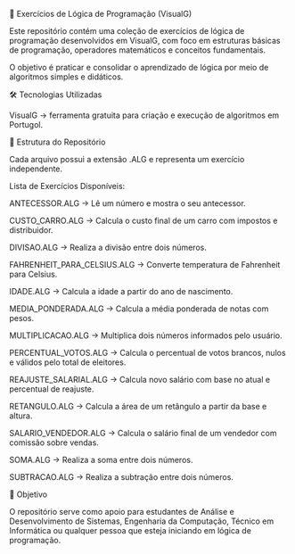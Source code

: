 📘 Exercícios de Lógica de Programação (VisualG)

Este repositório contém uma coleção de exercícios de lógica de programação desenvolvidos em VisualG, com foco em estruturas básicas de programação, operadores matemáticos e conceitos fundamentais.

O objetivo é praticar e consolidar o aprendizado de lógica por meio de algoritmos simples e didáticos.


🛠️ Tecnologias Utilizadas

VisualG
 → ferramenta gratuita para criação e execução de algoritmos em Portugol.
 

📂 Estrutura do Repositório

Cada arquivo possui a extensão .ALG e representa um exercício independente.

Lista de Exercícios Disponíveis:

ANTECESSOR.ALG → Lê um número e mostra o seu antecessor.

CUSTO_CARRO.ALG → Calcula o custo final de um carro com impostos e distribuidor.

DIVISAO.ALG → Realiza a divisão entre dois números.

FAHRENHEIT_PARA_CELSIUS.ALG → Converte temperatura de Fahrenheit para Celsius.

IDADE.ALG → Calcula a idade a partir do ano de nascimento.

MEDIA_PONDERADA.ALG → Calcula a média ponderada de notas com pesos.

MULTIPLICACAO.ALG → Multiplica dois números informados pelo usuário.

PERCENTUAL_VOTOS.ALG → Calcula o percentual de votos brancos, nulos e válidos pelo total de eleitores.

REAJUSTE_SALARIAL.ALG → Calcula novo salário com base no atual e percentual de reajuste.

RETANGULO.ALG → Calcula a área de um retângulo a partir da base e altura.

SALARIO_VENDEDOR.ALG → Calcula o salário final de um vendedor com comissão sobre vendas.

SOMA.ALG → Realiza a soma entre dois números.

SUBTRACAO.ALG → Realiza a subtração entre dois números.


🎯 Objetivo

O repositório serve como apoio para estudantes de Análise e Desenvolvimento de Sistemas, Engenharia da Computação, Técnico em Informática ou qualquer pessoa que esteja iniciando em lógica de programação.
